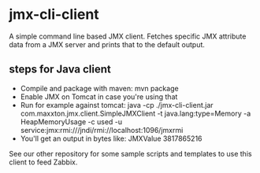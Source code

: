 jmx-cli-client
==============

A simple command line based JMX client. Fetches specific JMX attribute data from a JMX server and prints that to the default output.

## steps for Java client
- Compile and package with maven: mvn package
- Enable JMX on Tomcat in case you're using that
- Run for example against tomcat: java -cp ./jmx-cli-client.jar com.maxxton.jmx.client.SimpleJMXClient -t java.lang:type=Memory -a HeapMemoryUsage -c used -u service:jmx:rmi:///jndi/rmi://localhost:1096/jmxrmi
- You'll get an output in bytes like: JMXValue 3817865216

See our other repository for some sample scripts and templates to use this client to feed Zabbix.